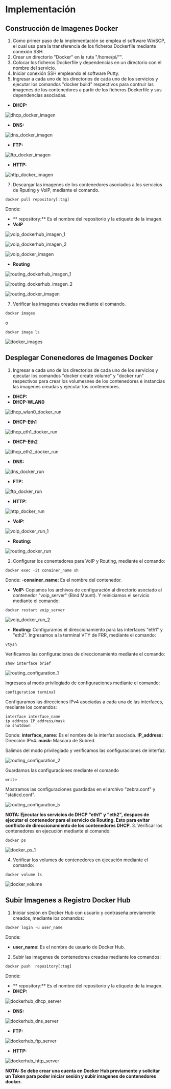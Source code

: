 # Implementación
## Construcción de Imagenes Docker
1. Como primer paso de la implementación se emplea el software WinSCP, el cual usa para la transferencia de los ficheros Dockerfile mediante conexión SSH.
2. Crear un directorio "Docker" en la ruta "/home/pi/"".
3. Colocar los ficheros Dockerfile y dependencias en un directorio con el nombre del servicio.
4. Iniciar conexión SSH empleando el software Putty.
5. Ingresar a cada uno de los directorios de cada uno de los servicios y ejecutar los comandos "docker build" respectivos para contruir las imagenes de los contenedores a partir de los ficheros Dockerfile y sus dependencias asociadas.
- **DHCP:**

![dhcp_docker_imagen](https://github.com/AndresYE/Network_Service_on_Containers/assets/113482367/a5a89eef-0786-430b-93af-cc41feb267d7)

- **DNS:**

![dns_docker_imagen](https://github.com/AndresYE/Network_Service_on_Containers/assets/113482367/d1e77bdd-d27e-47e0-bab3-049b9e0767a1)

- **FTP:**

![ftp_docker_imagen](https://github.com/AndresYE/Network_Service_on_Containers/assets/113482367/6c1c44c4-6084-4b69-9584-cca52ab870bc)

- **HTTP:**

![http_docker_imagen](https://github.com/AndresYE/Network_Service_on_Containers/assets/113482367/9bf7480b-ec4a-4056-87cf-4003fb28a7c3)

7. Descargar las imagenes de los contenedores asociados a los servicios de Rputing y VoIP, mediante el comando.
```shell
docker pull repository[:tag]
```
Donde:
- ** repository:** Es el nombre del repositorio y la etiquete de la imagen.
- **VoIP**
  
![voip_dockerhub_imagen_1](https://github.com/AndresYE/Network_Service_on_Containers/assets/113482367/776f9bf7-7087-4e3f-87c8-aa0392829f80)

![voip_dockerhub_imagen_2](https://github.com/AndresYE/Network_Service_on_Containers/assets/113482367/74ac234a-6b3d-40cc-a4da-63d3731344f7)

![voip_docker_imagen](https://github.com/AndresYE/Network_Service_on_Containers/assets/113482367/b8f3b811-56dc-4f9b-8e98-b3ee8506742a)

- **Routing**

![routing_dockerhub_imagen_1](https://github.com/AndresYE/Network_Service_on_Containers/assets/113482367/ee33ccf2-76a6-4b24-911f-e3d5222c56fb)

![routing_dockerhub_imagen_2](https://github.com/AndresYE/Network_Service_on_Containers/assets/113482367/83b0d38f-c7bb-4042-a8ad-13085f4a6ffa)

![routing_docker_imagen](https://github.com/AndresYE/Network_Service_on_Containers/assets/113482367/0a7da298-d5d1-4a71-8162-3ee0565cf3a2)

7. Verificar las imagenes creadas mediante el comando.
```shell
docker images
```
o
```shell
docker image ls
```
![docker_images](https://github.com/AndresYE/Network_Service_on_Containers/assets/113482367/90b5bbeb-090d-4b44-9c98-25eedc1e40e1)

## Desplegar Conenedores de Imagenes Docker
1. Ingresar a cada uno de los directorios de cada uno de los servicios y ejecutar los comandos "docker create volume" y "docker run" respectivos para crear los volumesnes de los contenedores e instancias las imagenes creadas y ejecutar los contenedores.
- **DHCP:**
- **DHCP-WLAN0**

![dhcp_wlan0_docker_run](https://github.com/AndresYE/Network_Service_on_Containers/assets/113482367/c9708e30-d396-4d3d-a227-a0e8a6dd858b)

- **DHCP-Eth1**

![dhcp_eth1_docker_run](https://github.com/AndresYE/Network_Service_on_Containers/assets/113482367/671c4d50-bf5d-4f70-a9d8-a93b0a08e89d)

- **DHCP-Eth2**

![dhcp_eth2_docker_run](https://github.com/AndresYE/Network_Service_on_Containers/assets/113482367/04b697bf-9e36-4cd5-8f24-d1159c47744a)

- **DNS:**

![dns_docker_run](https://github.com/AndresYE/Network_Service_on_Containers/assets/113482367/91c0d2b7-bbad-4113-93d2-e1458f4de13a)

- **FTP:**

![ftp_docker_run](https://github.com/AndresYE/Network_Service_on_Containers/assets/113482367/12050772-30b7-4061-827a-c49d280e9514)

- **HTTP:**

![http_docker_run](https://github.com/AndresYE/Network_Service_on_Containers/assets/113482367/951f2f77-5e91-4e64-a46a-22c6332169df)

- **VoIP:**

![voip_docker_run_1](https://github.com/AndresYE/Network_Service_on_Containers/assets/113482367/17b07e40-7761-47e4-b22f-2d85757ea3d4)

- **Routing:**

![routing_docker_run](https://github.com/AndresYE/Network_Service_on_Containers/assets/113482367/0299fbc6-8f86-488e-aef0-98bdb8e11912)

2. Configurar los conentedores para VoIP y Routing, mediante el comando:
```shell
docker exec -it conainer_name sh
```
Donde:
-**conainer_name:** Es el nombre del contenedor.
- **VoIP:** Copiamos los archivos de configuración al directorio asociado al contenedor "voip_server" (Bind Mount).
Y reiniciamos el servicio mediante el comando:
```shell
docker restart voip_server
```
![voip_docker_run_2](https://github.com/AndresYE/Network_Service_on_Containers/assets/113482367/a8597f00-eb73-4436-8c2e-eb825d9cd824)

- **Routing:** Configuramos el direccionamiento para las interfaces "eth1" y "eth2".
Ingresamos a la terminal VTY de FRR, mediante el comando:
```shell
vtysh
```
Verificamos las configuraciones de direccionamiento mediante el comando:
```shell
show interface brief
```

![routing_configuration_1](https://github.com/AndresYE/Network_Service_on_Containers/assets/113482367/0c5af8d2-e83b-4955-98c9-9eb5e4403763)

Ingresaos al modo privilegiado de configuraciones mediante el comando:
```shell
configuration terminal
```
Configuramos las direcciones IPv4 asociadas a cada una de las interfaces, mediante los comandos:
```shell
interface interface_name
ip address IP_address/mask
no shutdown
```
Donde:
**interface_name:** Es el nombre de la interfaz asociada.
**IP_address:** Dirección IPv4.
**mask:** Mascara de Subred.

Salimos del modo privilegiado y verificamos las configuraciones de interfaz.

![routing_configuration_2](https://github.com/AndresYE/Network_Service_on_Containers/assets/113482367/16459ce5-343e-467b-8bec-ade5ccde3430)

Guardamos las configuraciones mediante el comando
```shell
write
```
Mostramos las configuraciones guardadas en el archivo "zebra.conf" y "staticd.conf".

![routing_configuration_5](https://github.com/AndresYE/Network_Service_on_Containers/assets/113482367/e0ebb505-b032-4ea7-9984-0ec05e77caf7)


**NOTA: Ejecutar los servicios de DHCP "eth1" y "eth2", despues de ejecutar el contenedor para el servicio de Routing. Esto para evitar conflicto de direccionamiento de los contenedores DHCP.**
3. Verificar los contenedores en ejecución mediante el comando:
```shell
docker ps
```

![docker_ps_1](https://github.com/AndresYE/Network_Service_on_Containers/assets/113482367/08da0952-2329-4d75-bfbb-7021f12a3006)

4. Verificar los volumes de contenedores en ejecución mediante el comando:
```shell
docker volume ls
```

![docker_volume](https://github.com/AndresYE/Network_Service_on_Containers/assets/113482367/75d13069-a0c7-4084-a2c1-ef54e747ffd5)

## Subir Imagenes a Registro Docker Hub
1. Iniciar sesión en Docker Hub con usuario y contraseña previamente creados, mediante los comandos:
```shell
docker login -u user_name
```
Donde:
- **user_name:** Es el nombre de usuario de Docker Hub.
2. Subir las imagenes de contenedores creadas mediante los comandos:
```shell
docker push  repository[:tag]
```
Donde:
- ** repository:** Es el nombre del repositorio y la etiquete de la imagen.
- **DHCP:**

![dockerhub_dhcp_server](https://github.com/AndresYE/Network_Service_on_Containers/assets/113482367/3dcf330b-d141-4c40-8e99-c14dacbcf2a6)

- **DNS:**
  
![dockerhub_dns_server](https://github.com/AndresYE/Network_Service_on_Containers/assets/113482367/c5a11b92-6f43-4314-ba61-e3320df8a593)

- **FTP:**
  
![dockerhub_ftp_server](https://github.com/AndresYE/Network_Service_on_Containers/assets/113482367/79b55bcd-c782-4685-9292-104e56e8e3eb)

- **HTTP:**
  
![dockerhub_http_server](https://github.com/AndresYE/Network_Service_on_Containers/assets/113482367/b08e1fb5-1c15-48bb-97f8-5af76ec6b6f6)


**NOTA: Se debe crear una cuenta en Docker Hub previamente y solicitar un Token para poder iniciar sesión y subir imagenes de contenedores docker.**

